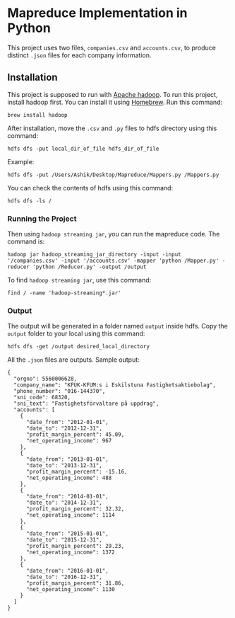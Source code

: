 # Mapreduce Implementation in Python
This project uses two files, `companies.csv` and `accounts.csv`, to produce distinct `.json` files for each company information.
## Installation
This project is supposed to run with [Apache hadoop](https://hadoop.apache.org). To run this project, install hadoop first. You can install it using [Homebrew](https://brew.sh/). Run this command:
```
brew install hadoop
```
After installation, move the `.csv` and `.py` files to hdfs directory using this command:
```
hdfs dfs -put local_dir_of_file hdfs_dir_of_file
```
Example:
```
hdfs dfs -put /Users/Ashik/Desktop/Mapreduce/Mappers.py /Mappers.py
```
You can check the contents of hdfs using this command:
```
hdfs dfs -ls /
```
### Running the Project
Then using `hadoop streaming jar`, you can run the mapreduce code. The command is:
```
hadoop jar hadoop_streaming_jar_directory -input -input '/companies.csv' -input '/accounts.csv' -mapper 'python /Mapper.py' -reducer 'python /Reducer.py' -output /output
```
To find `hadoop streaming jar`, use this command:
```
find / -name 'hadoop-streaming*.jar'
```
### Output
The output will be generated in a folder named `output` inside hdfs. Copy the `output` folder to your local using this command:
```
hdfs dfs -get /output desired_local_directory
```
All the `.json` files are outputs. Sample output:
```
{
  "orgno": 5560006628,
  "company_name": "KFUK-KFUM:s i Eskilstuna Fastighetsaktiebolag",
  "phone_number": "016-144370",
  "sni_code": 68320,
  "sni_text": "Fastighetsförvaltare på uppdrag",
  "accounts": [
    {
      "date_from": "2012-01-01",
      "date_to": "2012-12-31",
      "profit_margin_percent": 45.09,
      "net_operating_income": 967
    },
    {
      "date_from": "2013-01-01",
      "date_to": "2013-12-31",
      "profit_margin_percent": -15.16,
      "net_operating_income": 488
    },
    {
      "date_from": "2014-01-01",
      "date_to": "2014-12-31",
      "profit_margin_percent": 32.32,
      "net_operating_income": 1114
    },
    {
      "date_from": "2015-01-01",
      "date_to": "2015-12-31",
      "profit_margin_percent": 29.23,
      "net_operating_income": 1372
    },
    {
      "date_from": "2016-01-01",
      "date_to": "2016-12-31",
      "profit_margin_percent": 31.86,
      "net_operating_income": 1130
    }
  ]
}
